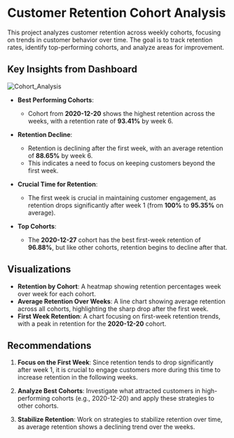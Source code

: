 # Customer Retention Cohort Analysis

This project analyzes customer retention across weekly cohorts, focusing on trends in customer behavior over time. The goal is to track retention rates, identify top-performing cohorts, and analyze areas for improvement.

## Key Insights from Dashboard
![Cohort_Analysis](https://github.com/user-attachments/assets/b317a4f8-7a9a-475b-b700-621fc97d8b02)

- **Best Performing Cohorts**: 
  - Cohort from **2020-12-20** shows the highest retention across the weeks, with a retention rate of **93.41%** by week 6.
  
- **Retention Decline**:
  - Retention is declining after the first week, with an average retention of **88.65%** by week 6.
  - This indicates a need to focus on keeping customers beyond the first week.

- **Crucial Time for Retention**:
  - The first week is crucial in maintaining customer engagement, as retention drops significantly after week 1 (from **100%** to **95.35%** on average).

- **Top Cohorts**:
  - The **2020-12-27** cohort has the best first-week retention of **96.88%**, but like other cohorts, retention begins to decline after that.

## Visualizations

- **Retention by Cohort**: A heatmap showing retention percentages week over week for each cohort.
- **Average Retention Over Weeks**: A line chart showing average retention across all cohorts, highlighting the sharp drop after the first week.
- **First Week Retention**: A chart focusing on first-week retention trends, with a peak in retention for the **2020-12-20** cohort.

## Recommendations

1. **Focus on the First Week**: Since retention tends to drop significantly after week 1, it is crucial to engage customers more during this time to increase retention in the following weeks.
   
2. **Analyze Best Cohorts**: Investigate what attracted customers in high-performing cohorts (e.g., 2020-12-20) and apply these strategies to other cohorts.
   
3. **Stabilize Retention**: Work on strategies to stabilize retention over time, as average retention shows a declining trend over the weeks.

